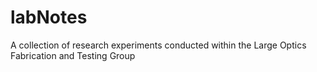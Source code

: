 # labNotes
A collection of research experiments conducted within the Large Optics Fabrication and Testing Group
